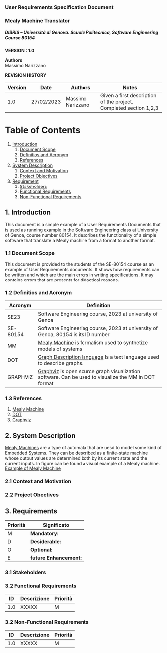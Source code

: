 
### User Requirements Specification Document
### Mealy Machine Translator
##### DIBRIS – Università di Genova. Scuola Politecnica, Software Engineering Course 80154


**VERSION : 1.0**

**Authors**  
Massimo Narizzano

**REVISION HISTORY**

| Version    | Date        | Authors      | Notes        |
| ----------- | ----------- | ----------- | ----------- |
| 1.0 | 27/02/2023 | Massimo Narizzano| Given a first description of the project. Completed section 1,2,3 |

# Table of Contents

1. [Introduction](#p1)
	1. [Document Scope](#sp1.1)
	2. [Definitios and Acronym](#sp1.2) 
	3. [References](#sp1.3)
2. [System Description](#p2)
	1. [Context and Motivation](#sp2.1)
	2. [Project Objectives](#sp2.2)
3. [Requirement](#p3)
 	1. [Stakeholders](#sp3.1)
 	2. [Functional Requirements](#sp3.2)
 	3. [Non-Functional Requirements](#sp3.3)
  
  

<a name="p1"></a>

## 1. Introduction

<a name="sp1.1"></a>
This document is a simple example of a User Requirements Documents that is used as running example in the Software Engineering class at University of Genoa, course number 80154. It describes the functionality of a simple software that translate a Mealy machine from a format to another format.

### 1.1 Document Scope

<a name="sp1.2"></a>
This document is provided to the students of the SE-80154 course as an example of User Requirements documents. It shows how requirements can be written and which are the main errors in writing specifications. It may contains errors that are presents for didactical reasons. 

### 1.2 Definitios and Acronym


| Acronym				| Definition | 
| ------------------------------------- | ----------- | 
| SE23                                  | Software Engineering course, 2023 at university of Genoa|
| SE-80154                              | Software Engineering course, 2023 at university of Genoa, 80154 is its ID number|
| MM                                    | [Mealy Machine](https://en.wikipedia.org/wiki/Mealy_machine) is formalism used to synthetize models of systems|
| DOT                                   | [Graph Description language](https://en.wikipedia.org/wiki/DOT_%28graph_description_language%29) Is a text language used to describe graphs.|
| GRAPHVIZ                              | [Graphviz](https://www.graphviz.org/) is open source graph visualization software. Can be used to visualize the MM in DOT format|



<a name="sp1.3"></a>

### 1.3 References 

<a name="p2"></a>

1. [Mealy Machine](https://en.wikipedia.org/wiki/Mealy_machine)
2. [DOT](https://en.wikipedia.org/wiki/DOT_%28graph_description_language%29)
3. [Graphviz](https://www.graphviz.org/) 


## 2. System Description
<a name="sp2.15"></a>
[Mealy Machines](https://en.wikipedia.org/wiki/Mealy_machine) are a type of automata that are uesd to model some kind of Embedded Systems. They can be described as a finite-state machine whose output values are determined both by its current state and the current inputs. In figure can be found a visual example of a Mealy machine.
[Example of Mealy Machine](imgs/acc.jpg)

### 2.1 Context and Motivation

<a name="sp2.2"></a>

### 2.2 Project Obectives 

<a name="p3"></a>

## 3. Requirements

| Priorità | Significato | 
| --------------- | ----------- | 
| M | **Mandatory:**   |
| D | **Desiderable:** |
| O | **Optional:**    |
| E | **future Enhancement:** |

<a name="sp3.1"></a>
### 3.1 Stakeholders

<a name="sp3.2"></a>
### 3.2 Functional Requirements 

| ID | Descrizione | Priorità |
| --------------- | ----------- | ---------- | 
| 1.0 |  XXXXX |M|

<a name="sp3.3"></a>
### 3.2 Non-Functional Requirements 
 
| ID | Descrizione | Priorità |
| --------------- | ----------- | ---------- | 
| 1.0 | XXXXX |M|
